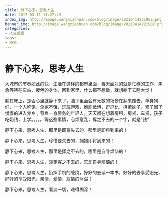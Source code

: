 ```yaml
---
title: 静下心来，思考人生
date: 2017-03-11 11:27:49
index_img: http://image.wangxiaohuan.com/blog/image/20210414221902.png
banner_img: http://image.wangxiaohuan.com/blog/image/20210414221902.png
categories:
- 人生感悟
tags:
- 随笔
---
```


# 静下心来，思考人生

大城市的节奏如此的快，生活在这样的都市里面，每天面对的就是忙碌的工作、焦急等待在车站、疲倦的身体，回到家里，什么都不想做，就想躺下去睡大觉！

躺在床上，是否心里就静下来了，脑子里面会有无数的场景在翻来覆去，单身狗们，一个人吃饱，全家不饿，玩玩游戏，刷刷微博，逗逗比，撩撩妹子，累了困了慢慢的进入梦乡；背负一身债务的年轻人，天天都在想着房租，房贷，车贷，孩子吃奶钱，上学。。。。。等这些事情，心烦意乱，挥之不去的一个字，就是“钱”！

静下心来，思考人生，那里是即将失去的，那里是即将到来的！

静下心来，思考人生，珍惜要失去的，拥抱即将到来的！

静下心来，思考人生，那里是挥之不去的，哪里是自寻烦恼的！

静下心来，思考人生，淡定挥之不去的，忘却自寻烦恼的！

静下心来，思考人生，扔掉手机的缠绕，好好的去读一本书，好好的去享受阳光，好好的享受阳光，亲情，爱情，友情的沐浴！

静下心来，思考人生，看淡一切，难得糊涂！